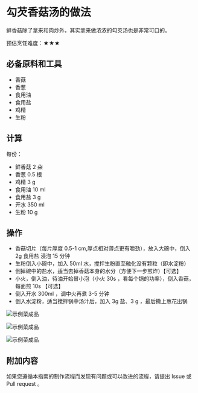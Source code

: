 # 勾芡香菇汤的做法

鲜香菇除了拿来和肉炒外，其实拿来做浓浓的勾芡汤也是非常可口的。

预估烹饪难度：★★★

## 必备原料和工具

* 香菇
* 香葱
* 食用油
* 食用盐
* 鸡精
* 生粉

## 计算

每份：

* 鲜香菇 2 朵
* 香葱 0.5 根
* 鸡精 3 g
* 食用油 10 ml
* 食用盐 3 g
* 开水 350 ml
* 生粉 10 g

## 操作

* 香菇切片（每片厚度 0.5-1 cm,厚点相对薄点更有嚼劲），放入大碗中，倒入 2g 食用盐 浸泡 15 分钟
* 生粉倒入小碗中，加入 50ml 水，搅拌生粉直至融化没有颗粒（即水淀粉）
* 倒掉碗中的盐水，适当去掉香菇本身的水分（方便下一步煎炸）【可选】
* 小火，倒入油，待油开始冒小泡（小火 30s ，看每个锅的功率），倒入香菇，每面煎 10s 【可选】
* 倒入开水 300ml ，调中火再煮 3-5 分钟
* 倒入水淀粉，适当搅拌锅中汤汁后，加入 3g 盐、3 g ，最后撒上葱花出锅

![示例菜成品](IMG-20240913214335747.jpeg)

![示例菜成品](IMG-20240913214338110.jpeg)

![示例菜成品](IMG-20240913214343427.jpeg)

## 附加内容

如果您遵循本指南的制作流程而发现有问题或可以改进的流程，请提出 Issue 或 Pull request 。
